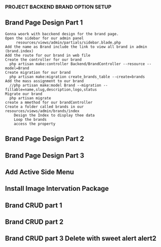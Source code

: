 ### PROJECT BACKEND BRAND OPTION SETUP

 ## Brand Page Design Part 1
    Gonna woork with bacckend design for the brand page.
    Open the sidebar for our admin panel 
         resources/views/admin/partials/sidebar.blade.php
    Add the name as Brand include the link to view all brand in admin (brand.index)
    Add the route for our brand in web file
    Create the controller for our brand
      php artisan make:controller Backend/BrandController --resource --model=Brand
    Create migration for our brand
      php artisan make:migration create_brands_table --create=brands
    Add the mass assignment to our brand
      //php artisan make:model Brand --migration --fillable=name,slug,description,logo,status
    Migrate our brand
      php artisan migrate
    create a mmethod for our brandController
    Create a folder called brands in our resources/views/admin/brands/index
        Design the Index to display thee data 
        Loop the brands 
        access the property




 ## Brand Page Design Part 2
 ## Brand Page Design Part 3
 ## Add Active Side Menu
 ## Install Image Intervation Package
 ## Brand CRUD  part 1
 ## Brand CRUD  part 2
 ## Brand CRUD  part 3 Delete with sweet alert alert2
